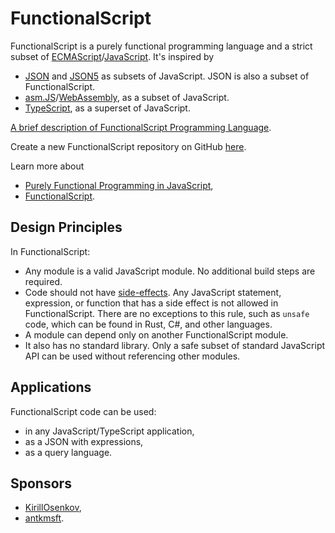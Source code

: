 # FunctionalScript

FunctionalScript is a purely functional programming language and a strict subset of
[ECMAScript](https://en.wikipedia.org/wiki/ECMAScript)/[JavaScript](https://en.wikipedia.org/wiki/JavaScript). It's inspired by

- [JSON](https://en.wikipedia.org/wiki/JSON) and [JSON5](https://json5.org/) as subsets of JavaScript.
  JSON is also a subset of FunctionalScript.
- [asm.JS](https://en.wikipedia.org/wiki/Asm.js)/[WebAssembly](https://en.wikipedia.org/wiki/WebAssembly),
  as a subset of JavaScript.
- [TypeScript](https://en.wikipedia.org/wiki/TypeScript), as a superset of JavaScript.

[A brief description of FunctionalScript Programming Language](./doc/LANGUAGE.md).

Create a new FunctionalScript repository on GitHub [here](https://github.com/functionalscript/template/generate).

Learn more about 
- [Purely Functional Programming in JavaScript](https://medium.com/@sergeyshandar/purely-functional-programming-in-javascript-91114b1b2dff),
- [FunctionalScript](https://medium.com/@sergeyshandar/functionalscript-5cf817345376).

## Design Principles

In FunctionalScript:

- Any module is a valid JavaScript module. No additional build steps are required.
- Code should not have [side-effects](https://en.wikipedia.org/wiki/Side_effect_(computer_science)). Any JavaScript statement, expression, or function that has a side effect is not allowed in FunctionalScript. There are no exceptions to this rule, such as `unsafe` code, which can be found in Rust, C#, and other languages.
- A module can depend only on another FunctionalScript module.
- It also has no standard library. Only a safe subset of standard JavaScript API can be used without referencing other modules.

## Applications

FunctionalScript code can be used:
- in any JavaScript/TypeScript application,
- as a JSON with expressions,
- as a query language.

## Sponsors

- [KirillOsenkov](https://github.com/KirillOsenkov),
- [antkmsft](https://github.com/antkmsft).
